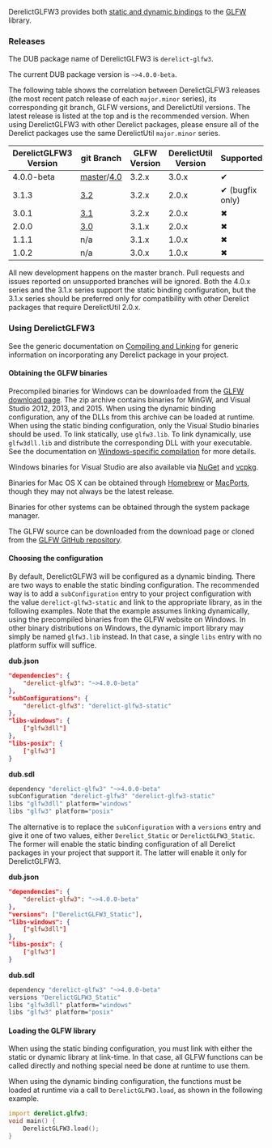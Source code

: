 DerelictGLFW3 provides both [static and dynamic bindings] to the [GLFW] library.

[GLFW]: http://www.glfw.org/
[static and dynamic bindings]: ../bindings

### Releases

The DUB package name of DerelictGLFW3 is `derelict-glfw3`.

The current DUB package version is `~>4.0.0-beta`.

The following table shows the correlation between DerelictGLFW3 releases (the most recent patch release of each `major.minor` series), its corresponding git branch, GLFW versions, and DerelictUtil versions. The latest release is listed at the top and is the recommended version. When using DerelictGLFW3 with other Derelict packages, please ensure all of the Derelict packages use the same DerelictUtil `major.minor` series.

| DerelictGLFW3 Version | git Branch     | GLFW Version | DerelictUtil Version | Supported |
| --------------------- | ----------     | ------------ | -------------------- | --------- |
| 4.0.0-beta            | [master]/[4.0] | 3.2.x        | 3.0.x                | &#x2714;  |
| 3.1.3                 | [3.2]          | 3.2.x        | 2.0.x                | &#x2714; (bugfix only)  |
| 3.0.1                 | [3.1]          | 3.2.x        | 2.0.x                | &#x2716;  |
| 2.0.0                 | [3.0]          | 3.1.x        | 2.0.x                | &#x2716;  |
| 1.1.1                 | n/a            | 3.1.x        | 1.0.x                | &#x2716;  |
| 1.0.2                 | n/a            | 3.0.x        | 1.0.x                | &#x2716;  |

All new development happens on the master branch. Pull requests and issues reported on unsupported branches will be ignored. Both the 4.0.x series and the 3.1.x series support the static binding configuration, but the 3.1.x series should be preferred only for compatibility with other Derelict packages that require DerelictUtil 2.0.x.

[master]: https://github.com/DerelictOrg/DerelictGLFW3/tree/master
[4.0]: https://github.com/DerelictOrg/DerelictGLFW3/tree/4.0
[3.2]: https://github.com/DerelictOrg/DerelictGLFW3/tree/3.2
[3.1]: https://github.com/DerelictOrg/DerelictGLFW3/tree/3.1
[3.0]: https://github.com/DerelictOrg/DerelictGLFW3/tree/3.0

### Using DerelictGLFW3

See the generic documentation on [Compiling and Linking] for generic information on incorporating any Derelict package in your project.

[Compiling and Linking]: ../building/overview

#### Obtaining the GLFW binaries

Precompiled binaries for Windows can be downloaded from the [GLFW download page]. The zip archive contains binaries for MinGW, and Visual Studio 2012, 2013, and 2015. When using the dynamic binding configuration, any of the DLLs from this archive can be loaded at runtime. When using the static binding configuration, only the Visual Studio binaries should be used. To link statically, use `glfw3.lib`. To link dynamically, use `glfw3dll.lib` and distribute the corresponding DLL with your executable. See the documentation on [Windows-specific compilation] for more details.

Windows binaries for Visual Studio are also available via [NuGet] and [vcpkg].

Binaries for Mac OS X can be obtained through [Homebrew] or [MacPorts], though they may not always be the latest release.

Binaries for other systems can be obtained through the system package manager.

The GLFW source can be downloaded from the download page or cloned from the [GLFW GitHub repository].

[GLFW download page]: http://www.glfw.org/download.html
[Windows-specific compilation]: ../building/windows
[Homebrew]: https://brew.sh/
[Macports]: https://www.macports.org/
[GLFW GitHub repository]: https://github.com/glfw/glfw
[vcpkg]: https://github.com/Microsoft/vcpkg
[NuGet]: https://www.nuget.org/

#### Choosing the configuration

By default, DerelictGLFW3 will be configured as a dynamic binding. There are two ways to enable the static binding configuration. The recommended way is to add a `subConfiguration` entry to your project configuration with the value `derelict-glfw3-static` and link to the appropriate library, as in the following examples. Note that the example assumes linking dynamically, using the precompiled binaries from the GLFW website on Windows. In other binary distributions on Windows, the dynamic import library may simply be named `glfw3.lib` instead. In that case, a single `libs` entry with no platform suffix will suffice.  

**dub.json**
```json
"dependencies": {
    "derelict-glfw3": "~>4.0.0-beta"
},
"subConfigurations": {
    "derelict-glfw3": "derelict-glfw3-static"
},
"libs-windows": {
    ["glfw3dll"]
},
"libs-posix": {
    ["glfw3"]
}
```

**dub.sdl**
```bash
dependency "derelict-glfw3" "~>4.0.0-beta"
subConfiguration "derelict-glfw3" "derelict-glfw3-static"
libs "glfw3dll" platform="windows"
libs "glfw3" platform="posix"
```

The alternative is to replace the `subConfiguration` with a `versions` entry and give it one of two values, either `Derelict_Static` or `DerelictGLFW3_Static`. The former will enable the static binding configuration of all Derelict packages in your project that support it. The latter will enable it only for DerelictGLFW3.

**dub.json**
```json
"dependencies": {
    "derelict-glfw3": "~>4.0.0-beta"
},
"versions": ["DerelictGLFW3_Static"],
"libs-windows": {
    ["glfw3dll"]
},
"libs-posix": {
    ["glfw3"]
}
```

**dub.sdl**
```bash
dependency "derelict-glfw3" "~>4.0.0-beta"
versions "DerelictGLFW3_Static"
libs "glfw3dll" platform="windows"
libs "glfw3" platform="posix"
```

#### Loading the GLFW library

When using the static binding configuration, you must link with either the static or dynamic library at link-time. In that case, all GLFW functions can be called directly and nothing special need be done at runtime to use them. 

When using the dynamic binding configuration, the functions must be loaded at runtime via a call to `DerelictGLFW3.load`, as shown in the following example.

```d
import derelict.glfw3;
void main() {
    DerelictGLFW3.load();
}
```